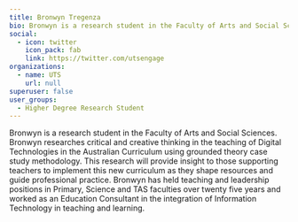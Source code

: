 ```yaml
---
title: Bronwyn Tregenza
bio: Bronwyn is a research student in the Faculty of Arts and Social Sciences.
social:
  - icon: twitter
    icon_pack: fab
    link: https://twitter.com/utsengage
organizations:
  - name: UTS
    url: null
superuser: false
user_groups:
  - Higher Degree Research Student
---
```

Bronwyn is a research student in the Faculty of Arts and Social Sciences. Bronwyn researches critical and creative thinking in the teaching of Digital Technologies in the Australian Curriculum using grounded theory case study methodology. This research will provide insight to those supporting teachers to implement this new curriculum as they shape resources and guide professional practice. Bronwyn has held teaching and leadership positions in Primary, Science and TAS faculties over twenty five years and worked as an Education Consultant in the integration of Information Technology in teaching and learning.
